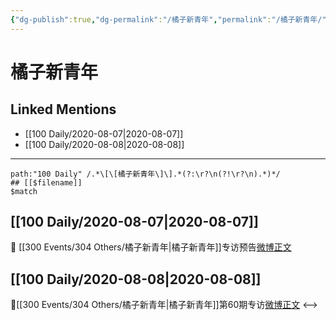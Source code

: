 ```yaml
---
{"dg-publish":true,"dg-permalink":"/橘子新青年","permalink":"/橘子新青年/","created":"2023-04-07T11:13:58.719+08:00","updated":"2023-04-10T17:09:41.582+08:00"}
---
```


# 橘子新青年

## Linked Mentions
- [[100 Daily/2020-08-07\|2020-08-07]]
- [[100 Daily/2020-08-08\|2020-08-08]]


---

```expander
path:"100 Daily" /.*\[\[橘子新青年\]\].*(?:\r?\n(?!\r?\n).*)*/
## [[$filename]]
$match
```
## [[100 Daily/2020-08-07\|2020-08-07]]
🌟 [[300 Events/304 Others/橘子新青年\|橘子新青年]]专访预告[微博正文](https://m.weibo.cn/6466290670/4535430706637507)

## [[100 Daily/2020-08-08\|2020-08-08]]
💫[[300 Events/304 Others/橘子新青年\|橘子新青年]]第60期专访[微博正文](https://m.weibo.cn/6466290670/4535745623362486)
<-->
